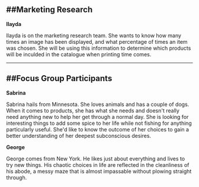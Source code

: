 ##Marketing Research
---

**Ilayda**

Ilayda is on the marketing research team.  She wants to know how many times an image has been displayed, and what percentage of times an item was chosen.  She will be using this information to determine which products will be inculded in the catalogue when printing time comes.  

---
##Focus Group Participants
---

**Sabrina**

Sabrina hails from Minnesota.  She loves animals and has a couple of dogs.  When it comes to products, she has what she needs and doesn't really need anything new to help her get through a normal day.  She is looking for interesting things to add some spice to her life while not fishing for anything particularly useful.  She'd like to know the outcome of her choices to gain a better understanding of her deepest subconscious desires.

**George**

George comes from New York.  He likes just about everything and lives to try new things.  His chaotic choices in life are reflected in the cleanliness of his abode, a messy maze that is almost impassable without plowing straight through.